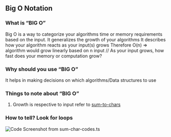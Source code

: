 ## Big O Notation

### What is “BIG O”

Big O is a way to categorize your algorithms time or memory requirements based on the input.
It generalizes the growth of your algorithms
It describes how your algorithm reacts as your input(s) grows
Therefore O(n) => algorithm would grow linearly based on n input
// As your input grows, how fast does your memory or computation grow?

### Why should you use “BIG O”

It helps in making decisions on which algorithms/Data structures to use

### Things to note about “BIG O”

1. Growth is respective to input refer to [sum-to-chars](./sum-char-codes.ts)

### How to tell? Look for loops

![Code Screenshot from sum-char-codes.ts](./Screenshot%202024-01-13%20at%208.55.03 PM.png)
